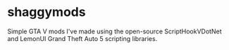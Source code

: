 # shaggymods
Simple GTA V mods I've made using the open-source ScriptHookVDotNet and LemonUI Grand Theft Auto 5 scripting libraries. 
